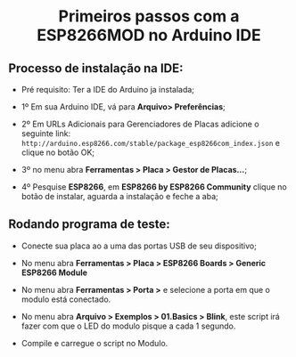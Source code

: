 <h1 align = "center">Primeiros passos com a ESP8266MOD no Arduino IDE</h1>

## Processo de instalação na IDE:

- Pré requisito: Ter a IDE do Arduino ja instalada;

- 1º Em sua Arduino IDE, vá para **Arquivo> Preferências**;

- 2º Em URLs Adicionais para Gerenciadores de Placas adicione o seguinte link: `http://arduino.esp8266.com/stable/package_esp8266com_index.json`
e clique no botão OK;

- 3º no menu abra **Ferramentas > Placa > Gestor de Placas…**;

- 4º Pesquise **ESP8266**, em **ESP8266 by ESP8266 Community** clique no botão de instalar, aguarda a instalação e feche a aba;

## Rodando programa de teste:

- Conecte sua placa ao a uma das portas USB de seu dispositivo;

- No menu abra **Ferramentas > Placa > ESP8266 Boards > Generic ESP8266 Module** 

- No menu abra **Ferramentas > Porta >** e selecione a porta em que o modulo está conectado.

- No menu abra **Arquivo > Exemplos > 01.Basics > Blink**, este script irá fazer com que o LED do modulo pisque a cada 1 segundo.

- Compile e carregue o script no Modulo.